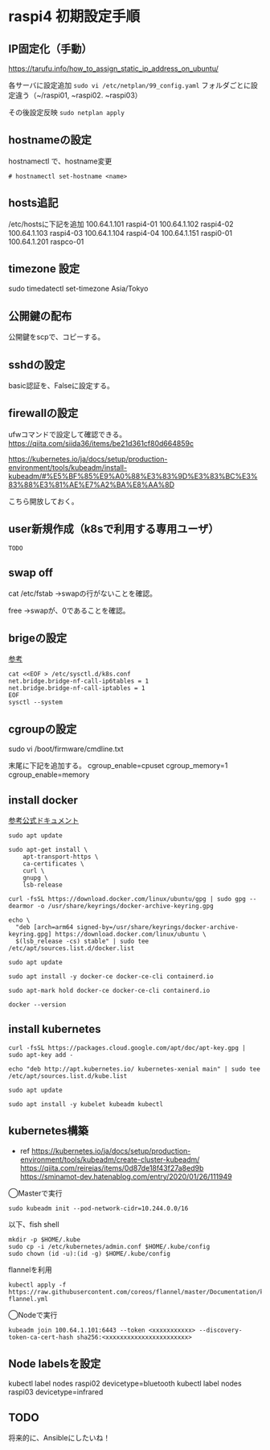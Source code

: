 # raspi4 初期設定手順


## IP固定化（手動）

https://tarufu.info/how_to_assign_static_ip_address_on_ubuntu/

各サーバに設定追加
```sudo vi /etc/netplan/99_config.yaml```
  フォルダごとに設定違う（~/raspi01, ~raspi02. ~raspi03）

  その後設定反映
```sudo netplan apply```


## hostnameの設定

hostnamectl で、hostname変更
```
# hostnamectl set-hostname <name>
```

## hosts追記

/etc/hostsに下記を追加
100.64.1.101 raspi4-01
100.64.1.102 raspi4-02
100.64.1.103 raspi4-03
100.64.1.104 raspi4-04
100.64.1.151 raspi0-01
100.64.1.201 raspco-01

## timezone 設定

sudo timedatectl set-timezone Asia/Tokyo

## 公開鍵の配布

公開鍵をscpで、コピーする。

## sshdの設定
basic認証を、Falseに設定する。

## firewallの設定

ufwコマンドで設定して確認できる。
https://qiita.com/siida36/items/be21d361cf80d664859c

https://kubernetes.io/ja/docs/setup/production-environment/tools/kubeadm/install-kubeadm/#%E5%BF%85%E9%A0%88%E3%83%9D%E3%83%BC%E3%83%88%E3%81%AE%E7%A2%BA%E8%AA%8D

こちら開放しておく。

## user新規作成（k8sで利用する専用ユーザ）
```
TODO
```

## swap off

cat /etc/fstab
→swapの行がないことを確認。

free
→swapが、0であることを確認。

## brigeの設定

[参考](https://kubernetes.io/ja/docs/setup/production-environment/tools/kubeadm/install-kubeadm/)

```
cat <<EOF > /etc/sysctl.d/k8s.conf
net.bridge.bridge-nf-call-ip6tables = 1
net.bridge.bridge-nf-call-iptables = 1
EOF
sysctl --system
```

## cgroupの設定

sudo vi /boot/firmware/cmdline.txt

末尾に下記を追加する。
cgroup_enable=cpuset cgroup_memory=1 cgroup_enable=memory



## install docker

[参考公式ドキュメント](https://docs.docker.com/engine/install/ubuntu/)

```sudo apt update```

```
sudo apt-get install \
    apt-transport-https \
    ca-certificates \
    curl \
    gnupg \
    lsb-release

curl -fsSL https://download.docker.com/linux/ubuntu/gpg | sudo gpg --dearmor -o /usr/share/keyrings/docker-archive-keyring.gpg

echo \
  "deb [arch=arm64 signed-by=/usr/share/keyrings/docker-archive-keyring.gpg] https://download.docker.com/linux/ubuntu \
  $(lsb_release -cs) stable" | sudo tee /etc/apt/sources.list.d/docker.list

sudo apt update

sudo apt install -y docker-ce docker-ce-cli containerd.io

sudo apt-mark hold docker-ce docker-ce-cli containerd.io

docker --version
```


## install kubernetes
```
curl -fsSL https://packages.cloud.google.com/apt/doc/apt-key.gpg | sudo apt-key add -

echo "deb http://apt.kubernetes.io/ kubernetes-xenial main" | sudo tee /etc/apt/sources.list.d/kube.list

sudo apt update

sudo apt install -y kubelet kubeadm kubectl
```


## kubernetes構築

 - ref
https://kubernetes.io/ja/docs/setup/production-environment/tools/kubeadm/create-cluster-kubeadm/
https://qiita.com/reireias/items/0d87de18f43f27a8ed9b
https://sminamot-dev.hatenablog.com/entry/2020/01/26/111949


◯Masterで実行
```
sudo kubeadm init --pod-network-cidr=10.244.0.0/16
```
以下、fish shell
```
mkdir -p $HOME/.kube
sudo cp -i /etc/kubernetes/admin.conf $HOME/.kube/config
sudo chown (id -u):(id -g) $HOME/.kube/config
```
flannelを利用
```
kubectl apply -f https://raw.githubusercontent.com/coreos/flannel/master/Documentation/kube-flannel.yml
```

◯Nodeで実行
```
kubeadm join 100.64.1.101:6443 --token <xxxxxxxxxxx> --discovery-token-ca-cert-hash sha256:<xxxxxxxxxxxxxxxxxxxxxxx>
```


## Node labelsを設定

kubectl label nodes raspi02 devicetype=bluetooth
kubectl label nodes raspi03 devicetype=infrared


## TODO

将来的に、Ansibleにしたいね！
